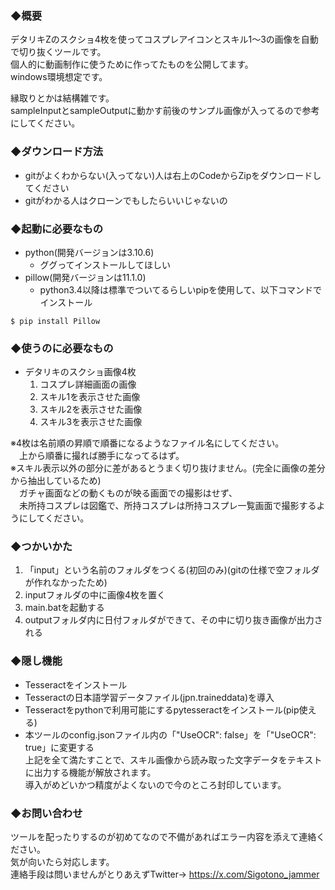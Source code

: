 ### ◆概要  
デタリキZのスクショ4枚を使ってコスプレアイコンとスキル1～3の画像を自動で切り抜くツールです。  
個人的に動画制作に使うために作ってたものを公開してます。  
windows環境想定です。

縁取りとかは結構雑です。  
sampleInputとsampleOutputに動かす前後のサンプル画像が入ってるので参考にしてください。  

### ◆ダウンロード方法  
 - gitがよくわからない(入ってない)人は右上のCodeからZipをダウンロードしてください
 - gitがわかる人はクローンでもしたらいいじゃないの

### ◆起動に必要なもの  
 - python(開発バージョンは3.10.6)  
   - ググってインストールしてほしい  
 - pillow(開発バージョンは11.1.0)  
   - python3.4以降は標準でついてるらしいpipを使用して、以下コマンドでインストール  
```
$ pip install Pillow
```

### ◆使うのに必要なもの  
 - デタリキのスクショ画像4枚  
    1. コスプレ詳細画面の画像  
    2. スキル1を表示させた画像  
    3. スキル2を表示させた画像  
    4. スキル3を表示させた画像  

※4枚は名前順の昇順で順番になるようなファイル名にしてください。  
　上から順番に撮れば勝手になってるはず。  
※スキル表示以外の部分に差があるとうまく切り抜けません。(完全に画像の差分から抽出しているため)  
　ガチャ画面などの動くものが映る画面での撮影はせず、  
　未所持コスプレは図鑑で、所持コスプレは所持コスプレ一覧画面で撮影するようにしてください。  

### ◆つかいかた  
1. 「input」という名前のフォルダをつくる(初回のみ)(gitの仕様で空フォルダが作れなかったため)  
2. inputフォルダの中に画像4枚を置く  
3. main.batを起動する  
4. outputフォルダ内に日付フォルダができて、その中に切り抜き画像が出力される  

### ◆隠し機能  
 - Tesseractをインストール  
 - Tesseractの日本語学習データファイル(jpn.traineddata)を導入  
 - Tesseractをpythonで利用可能にするpytesseractをインストール(pip使える)  
 - 本ツールのconfig.jsonファイル内の「"UseOCR": false」を「"UseOCR": true」に変更する  
上記を全て満たすことで、スキル画像から読み取った文字データをテキストに出力する機能が解放されます。  
導入がめどいかつ精度がよくないので今のところ封印しています。  

### ◆お問い合わせ  
ツールを配ったりするのが初めてなので不備があればエラー内容を添えて連絡ください。  
気が向いたら対応します。  
連絡手段は問いませんがとりあえずTwitter→ https://x.com/Sigotono_jammer  
